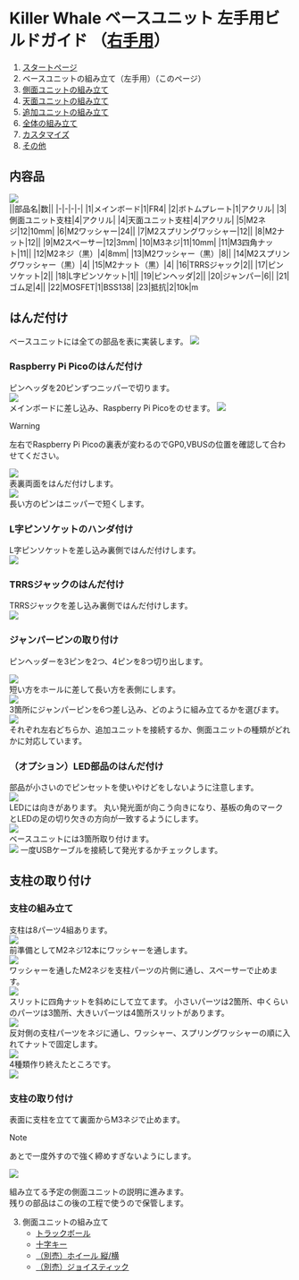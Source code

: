# Killer Whale ベースユニット 左手用ビルドガイド （[右手用](../右手用/2_ベースユニット.md)）

1. [スタートページ](../README.md)
2. ベースユニットの組み立て（左手用）（このページ）
3. [側面ユニットの組み立て](../左手用/3_側面ユニット_トラックボール.md)
4. [天面ユニットの組み立て](../左手用/4_天面ユニット.md)
5. [追加ユニットの組み立て](../左手用/5_追加ユニット.md)
6. [全体の組み立て](../左手用/6_全体の組み立て.md)
7. [カスタマイズ](../左手用/7_カスタマイズ.md)
8. [その他](../左手用/8_その他.md)

## 内容品
![](../img/2_base_l/2_1_contents.jpg)      
||部品名|数||
|-|-|-|-|
|1|メインボード|1|FR4|
|2|ボトムプレート|1|アクリル|
|3|側面ユニット支柱|4|アクリル|
|4|天面ユニット支柱|4|アクリル|
|5|M2ネジ|12|10mm|
|6|M2ワッシャー|24||
|7|M2スプリングワッシャー|12||
|8|M2ナット|12||
|9|M2スペーサー|12|3mm|
|10|M3ネジ|11|10mm|
|11|M3四角ナット|11||
|12|M2ネジ（黒）|4|8mm|
|13|M2ワッシャー（黒）|8||
|14|M2スプリングワッシャー（黒）|4|
|15|M2ナット（黒）|4|
|16|TRRSジャック|2||
|17|ピンソケット|2||
|18|L字ピンソケット|1||
|19|ピンヘッダ|2||
|20|ジャンパー|6||
|21|ゴム足|4||
|22|MOSFET|1|BSS138|
|23|抵抗|2|10k|m

## はんだ付け
ベースユニットには全ての部品を表に実装します。 
![](../img/2_base_l/2_2_overall.jpg)    
### Raspberry Pi Picoのはんだ付け
ピンヘッダを20ピンずつニッパーで切ります。  
![](../img/2_base_l/2_3_pin_header.jpg)    
メインボードに差し込み、Raspberry Pi Picoをのせます。
![](../img/2_base_l/2_4_raspberry_pi_pico_1.jpg)    

> [!WARNING]
> 左右でRaspberry Pi Picoの裏表が変わるのでGP0,VBUSの位置を確認して合わせてください。  

![](../img/2_base_l/2_5_raspberry_pi_pico_2.jpg)    
表裏両面をはんだ付けします。  
![](../img/2_base_l/2_6_raspberry_pi_pico_3.jpg)    
長い方のピンはニッパーで短くします。  

### L字ピンソケットのハンダ付け
L字ピンソケットを差し込み裏側ではんだ付けします。  
![](../img/2_base_l/2_7_angle_sockert.jpg)    

### TRRSジャックのはんだ付け
TRRSジャックを差し込み裏側ではんだ付けします。  
![ ](../img/2_base_l/2_8_trrs.jpg)    

### ジャンパーピンの取り付け
ピンヘッダーを3ピンを2つ、4ピンを8つ切り出します。

![](../img/2_base_l/2_9_pin_header_1.jpg)    
短い方をホールに差して長い方を表側にします。   
![](../img/2_base_l/2_10_pin_header_2.jpg)    
3箇所にジャンパーピンを6つ差し込み、どのように組み立てるかを選びます。 
![](../img/2_base_l/2_11_jumper.jpg)       
それぞれ左右どちらか、追加ユニットを接続するか、側面ユニットの種類がどれかに対応しています。  


### （オプション）LED部品のはんだ付け
部品が小さいのでピンセットを使いやけどをしないように注意します。  
![](../img/2_base_l/2_12_mosfet.jpg)      
LEDには向きがあります。  丸い発光面が向こう向きになり、基板の角のマークとLEDの足の切り欠きの方向が一致するようにします。  
![](../img/c_led.jpg)    
ベースユニットには3箇所取り付けます。  
![](../img/2_base_l/2_13_sk6812mini_e.jpg) 
一度USBケーブルを接続して発光するかチェックします。 

## 支柱の取り付け

### 支柱の組み立て
支柱は8パーツ4組あります。  
![](../img/2_base_l/2_14_pillars.jpg)    
前準備としてM2ネジ12本にワッシャーを通します。  
![](../img/2_base_l/2_15_m2screw.jpg)    
ワッシャーを通したM2ネジを支柱パーツの片側に通し、スペーサーで止めます。  
![](../img/2_base_l/2_16_pillar_1.jpg)    
スリットに四角ナットを斜めにして立てます。  小さいパーツは2箇所、中くらいのパーツは3箇所、大きいパーツは4箇所スリットがあります。  
![](../img/2_base_l/2_17_pillar_2.jpg)    
反対側の支柱パーツをネジに通し、ワッシャー、スプリングワッシャーの順に入れてナットで固定します。  
![](../img/2_base_l/2_18_pillar_3.jpg)      
4種類作り終えたところです。  
![](../img/2_base_l/2_19_pillars_complete.jpg)   


### 支柱の取り付け  
表面に支柱を立てて裏面からM3ネジで止めます。   
> [!NOTE]
> あとで一度外すので強く締めすぎないようにします。

![](../img/2_base_l/2_20_base_complete.jpg)   
  
 
組み立てる予定の側面ユニットの説明に進みます。  
残りの部品はこの後の工程で使うので保管します。

3. 側面ユニットの組み立て
   - [トラックボール](../左手用/3_側面ユニット_トラックボール.md)
   - [十字キー](../左手用/3_側面ユニット_十字キー.md)
   - [（別売）ホイール 縦/横](../左手用/3_側面ユニット_ホイール.md)
   - [（別売）ジョイスティック](../左手用/3_側面ユニット_ジョイスティック.md)
